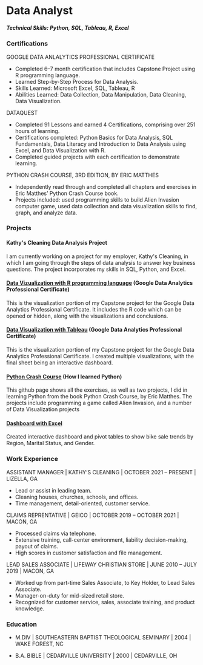 # Data Analyst

##### Technical Skills: Python, SQL, Tableau, R, Excel

### Certifications
GOOGLE DATA ANLALYTICS PROFESSIONAL CERTIFICATE 
- Completed 6–7 month certification that includes Capstone Project using R programming language.
- Learned Step-by-Step Process for Data Analysis.
- Skills Learned: Microsoft Excel, SQL, Tableau, R
- Abilities Learned: Data Collection, Data Manipulation, Data Cleaning, Data Visualization.

DATAQUEST
- Completed 91 Lessons and earned 4 Certifications, comprising over 251 hours of learning.
- Certifications completed: Python Basics for Data Analysis, SQL Fundamentals, Data Literacy and Introduction to Data Analysis using Excel, and Data Visualization with R.
- Completed guided projects with each certification to demonstrate learning.

PYTHON CRASH COURSE, 3RD EDITION, BY ERIC MATTHES
- Independently read through and completed all chapters and exercises in Eric Matthes’ Python Crash Course book.
- Projects included: used programming skills to build Alien Invasion computer game, used data collection and data visualization skills to find, graph, and analyze data.

### Projects
#### Kathy's Cleaning Data Analysis Project
I am currently working on a project for my employer, Kathy's Cleaning, in which I am going through the steps of data analysis to answer key business questions. The project incorporates my skills in SQL, Python, and Excel.

#### [Data Vizualization with R programming language](https://brianrosseau.github.io/R-cyclistic-case-study/) (Google Data Analytics Professional Certificate)
This is the visualization portion of my Capstone project for the Google Data Analytics Professional Certificate. It includes the R code which can be opened or hidden, along with the visualizations and conclusions.

#### [Data Visualization with Tableau](https://public.tableau.com/app/profile/brian.rosseau/viz/CyclisticCaseStudy-ChicagoMap/ChicagoBikeStationsDashboard) (Google Data Analytics Professional Certificate)
This is the visualization portion of my Capstone project for the Google Data Analytics Professional Certificate. I created multiple visualizations, with the final sheet being an interactive dashboard.

#### [Python Crash Course](https://github.com/brianrosseau/python_crash_course) (How I learned Python)
This github page shows all the exercises, as well as two projects, I did in learning Python from the book Python Crash Course, by Eric Matthes.
The projects include programming a game called Alien Invasion, and a number of Data Visualization projects

#### [Dashboard with Excel](https://view.officeapps.live.com/op/view.aspx?src=https%3A%2F%2Fraw.githubusercontent.com%2Fbrianrosseau%2FExcel-Projects%2Frefs%2Fheads%2Fmain%2FBike%2520Sales%2520Dashboard.xlsx&wdOrigin=BROWSELINK) 
Created interactive dashboard and pivot tables to show bike sale trends by Region, Marital Status, and Gender.

### Work Experience
ASSISTANT MANAGER | KATHY’S CLEANING | OCTOBER 2021 – PRESENT | LIZELLA, GA
- Lead or assist in leading team.
- Cleaning houses, churches, schools, and offices.
- Time management, detail-oriented, customer service.

CLAIMS REPRENTATIVE | GEICO | OCTOBER 2019 – OCTOBER 2021 | MACON, GA
- Processed claims via telephone.
- Extensive training, call-center environment, liability decision-making, payout of claims.
- High scores in customer satisfaction and file management.

LEAD SALES ASSOCIATE | LIFEWAY CHRISTIAN STORE | JUNE 2010 – JULY 2019 | MACON, GA
- Worked up from part-time Sales Associate, to Key Holder, to Lead Sales Associate.
- Manager-on-duty for mid-sized retail store.
- Recognized for customer service, sales, associate training, and product knowledge.

### Education
- M.DIV | SOUTHEASTERN BAPTIST THEOLOGICAL SEMINARY | 2004  | WAKE FOREST, NC

- B.A. BIBLE | CEDARVILLE UNIVERSITY | 2000 | CEDARVILLE, OH

